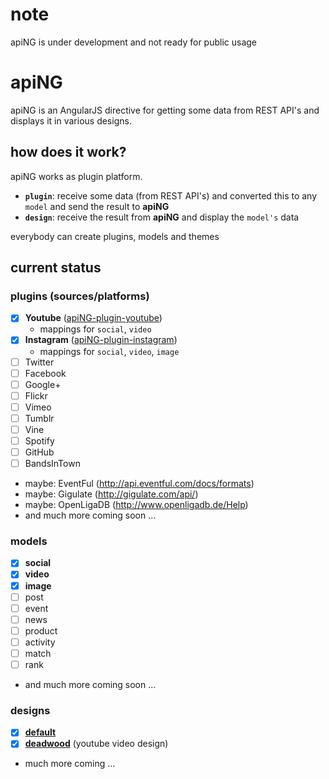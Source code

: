 # note

apiNG is under development and not ready for public usage

# apiNG

apiNG is an AngularJS directive for getting some data from REST API's and displays it in various designs.

## how does it work?

apiNG works as plugin platform.
 - **`plugin`**: receive some data (from REST API's) and converted this to any `model` and send the result to **apiNG**
 - **`design`**: receive the result from **apiNG** and display the `model's` data

everybody can create plugins, models and themes

## current status

### plugins (sources/platforms)
 - [x] **Youtube** ([apiNG-plugin-youtube](https://github.com/JohnnyTheTank/apiNG-plugin-youtube))
    - mappings for `social`, `video`
 - [x] **Instagram** ([apiNG-plugin-instagram](https://github.com/JohnnyTheTank/apiNG-plugin-instagram))
    - mappings for `social`, `video`, `image`
 - [ ] Twitter
 - [ ] Facebook
 - [ ] Google+
 - [ ] Flickr
 - [ ] Vimeo
 - [ ] Tumblr
 - [ ] Vine
 - [ ] Spotify
 - [ ] GitHub
 - [ ] BandsInTown
 - maybe: EventFul (http://api.eventful.com/docs/formats)
 - maybe: Gigulate (http://gigulate.com/api/)
 - maybe: OpenLigaDB (http://www.openligadb.de/Help)
 - and much more coming soon ...
    
### models
 - [x] **social**
 - [x] **video**
 - [x] **image**
 - [ ] post
 - [ ] event
 - [ ] news
 - [ ] product
 - [ ] activity
 - [ ] match
 - [ ] rank
 - and much more coming soon ...
    
### designs
 - [x] **[default](https://github.com/JohnnyTheTank/apiNG-design-default)**
 - [x] **[deadwood](https://github.com/JohnnyTheTank/apiNG-design-deadwood)** (youtube video design)
 - much more coming ...